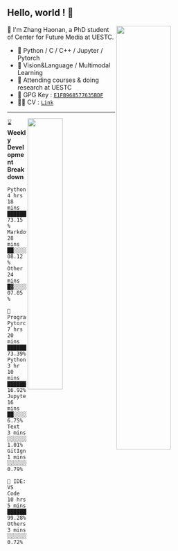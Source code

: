 ## Hello, world ! 👋

[<img align="right" width="50%" src="https://github-readme-stats.vercel.app/api?username=zchoi&count_private=true&title_color=FFFFFF&icon_color=FFFFFF&text_color=FFFFFF&show_icons=true&bg_color=DEG,e66446,924f93">](https://github.com/zchoi/github-readme-stats)

👻 I'm Zhang Haonan, a PhD student of Center for Future Media at UESTC. 
- 🦾 Python / C / C++ / Jupyter / Pytorch
- 🤔 Vision&Language / Multimodal Learning
- 🌱 Attending courses & doing research at UESTC
- 🔑 GPG Key : [`E1FB968577635BDF`](https://github.com/zchoi.gpg)
- 🙋‍♂️ CV : [`Link`]()
---
  
[<img align="right" width="40%" src="https://github-readme-stats.vercel.app/api/top-langs/?username=zchoi&layout=compact&title_color=FFFFFF&icon_color=FFFFFF&text_color=FFFFFF&show_icons=true&bg_color=DEG,e66446,924f93&hide=jupyter_notebook">](https://github.com/anuraghazra/github-readme-stats)

⌛ **Weekly Development Breakdown** 
<!--START_SECTION:waka-->

```text
Python       4 hrs 18 mins   ██████████████████▒░░░░░░   73.15 %
Markdown     28 mins         ██░░░░░░░░░░░░░░░░░░░░░░░   08.12 %
Other        24 mins         █▓░░░░░░░░░░░░░░░░░░░░░░░   07.05 %
```

<!--END_SECTION:waka-->
```text
💾 Programming: 
Pytorch        7 hrs 20 mins   ███████████████████░░░  73.39%
Python         3 hr 10 mins    ██████░░░░░░░░░░░░░░░░  16.92%
Jupyter        16 mins         ██░░░░░░░░░░░░░░░░░░░░  6.75%
Text           3 mins          ░░░░░░░░░░░░░░░░░░░░░░  1.01%
GitIgnore      1 mins          ░░░░░░░░░░░░░░░░░░░░░░  0.79%

🚀 IDE: 
VS Code        10 hrs 5 mins   ██████████████████████  99.28%
Others         3 mins          ░░░░░░░░░░░░░░░░░░░░░░  0.72%
```
